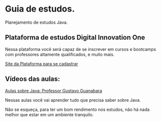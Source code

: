 # Guia de estudos.
Planejamento de estudos Java.

## Plataforma de estudos Digital Innovation One
Nessa plataforma você será capaz de se inscrever em cursos e bootcamps com professores altamente qualificados, e muito mais.

[Site da Plataforma para se cadastrar](https://www.dio.me/sign-up)

## Vídeos das aulas:
[Aulas sobre Java: Professor Gustavo Guanabara](https://www.youtube.com/playlist?list=PLJH2yd19u4hzRtpzm2dDCWZx58UrE85ye)

Nessas aulas você vai aprender tudo que precisa saber sobre Java.

Não se esqueça, para ter um bom rendimento nos estudos, não há nada melhor que estar em um ambiente tranquilo.
